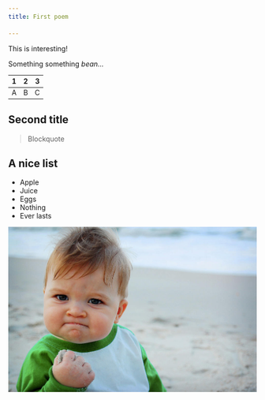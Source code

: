 ```yaml
---
title: First poem

---
```

This is interesting!

Something something _bean…_

| 1 | 2 | 3 |
| --- | --- | --- |
| A | B | C |

## Second title

> Blockquote

## A nice list

* Apple
* Juice
* Eggs
* Nothing
* Ever lasts

![](/static/successkid.jpg)
